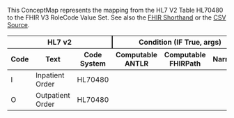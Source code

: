 
This ConceptMap represents the mapping from the HL7 V2 Table HL70480 to the FHIR V3 RoleCode Value Set. See also the <a href='https://github.com/HL7/v2-to-fhir/blob/master/tank/Table HL70480 to V3 RoleCode.fsh'>FHIR Shorthand</a> or the <a href='https://github.com/HL7/v2-to-fhir/blob/master/mappings/codesystems/HL7 Concept Map_ Order Type - Sheet1.csv'>CSV Source</a>.
<table class='grid'><thead>
<tr><th colspan='3' style='border-right: 2px solid black;'>HL7 v2</th><th colspan='3' style='border-right: 2px solid black;'>Condition (IF True, args)</th><th colspan='4'>HL7 FHIR</th><th rowspan='2'>Comments</th></tr>
<tr><th>Code</th><th>Text</th><th>Code System</th><th>Computable ANTLR</th><th>Computable FHIRPath</th><th>Narrative</th><th>Code</th><th>Proposed Extension</th><th>Display</th><th>Code System</th></tr></thead>
<tbody>
<tr><td>I</td><td>Inpatient Order</td><td style='border-right: 2px'>HL70480</td><td></td><td></td><td style='border-right: 2px'></td><td>HOSP</td><td></td><td>Hospital</td><td><a href='https://hl7.org/fhir/R4/v3/RoleCode/cs.html'>http://terminology.hl7.org/CodeSystem/v3-RoleCode</a></td><td></td></tr>
<tr><td>O</td><td>Outpatient Order</td><td style='border-right: 2px'>HL70480</td><td></td><td></td><td style='border-right: 2px'></td><td>OF</td><td></td><td>Outpatient facility</td><td><a href='https://hl7.org/fhir/R4/v3/RoleCode/cs.html'>http://terminology.hl7.org/CodeSystem/v3-RoleCode</a></td><td></td></tr>
</tbody></table>
